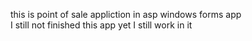this is point of sale appliction in asp windows forms app   
I still not finished this app yet 
I still work in it
